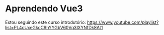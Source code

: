 # Aprendendo Vue3
Estou seguindo este curso introdutório: https://www.youtube.com/playlist?list=PL4cUxeGkcC9hYYGbV60Vq3IXYNfDk8At1